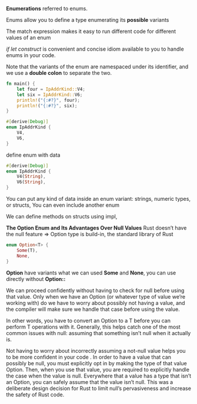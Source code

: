 **Enumerations** referred to enums.

Enums allow you to define a type enumerating its **possible** variants

The match expression makes it easy to run different code for different values of an enum

_if let construct_ is convenient and concise idiom available to you to handle enums in your code.

Note that the variants of the enum are namespaced under its identifier,
 and we use a **double colon** to separate the two.
```rust
fn main() {
    let four = IpAddrKind::V4;
    let six = IpAddrKind::V6;
    println!("{:#?}", four);
    println!("{:#?}", six);
}

#[derive(Debug)]
enum IpAddrKind {
    V4,
    V6,
}
```
define enum with data
```rust
#[derive(Debug)]
enum IpAddrKind {
    V4(String),
    V6(String),
}
```
You can put any kind of data inside an enum variant: strings, numeric types, or structs,
You can even include another enum

We can define methods on structs using impl,

**The Option Enum and Its Advantages Over Null Values**
Rust doesn’t have the null feature => 
Option type is build-in, the standard library of Rust
```rust
enum Option<T> {
    Some(T),
    None,
}
```
**Option<T>** have variants what we can used **Some** and **None**, you can use directly without **Option::**

We can proceed confidently without having to check for null before using that value.
Only when we have an Option<i8> (or whatever type of value we’re working with)
do we have to worry about possibly not having a value, and the compiler will make 
sure we handle that case before using the value.

In other words, you have to convert an Option<T> to a T before you can perform T operations with it.
 Generally, this helps catch one of the most common issues with null: assuming 
 that something isn’t null when it actually is.
 
Not having to worry about incorrectly assuming a not-null value helps you to be more confident in your code
. In order to have a value that can possibly be null, you must explicitly opt in by making the type of 
that value Option<T>. Then, when you use that value, you are required to explicitly handle the case
 when the value is null. Everywhere that a value has a type that isn’t an Option<T>,
  you can safely assume that the value isn’t null. This was a deliberate design decision for Rust to limit null’s pervasiveness and increase the safety of Rust code.
